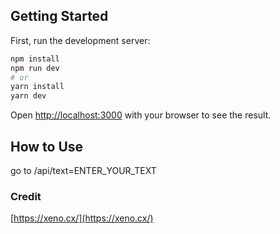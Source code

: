## Getting Started

First, run the development server:

```bash
npm install
npm run dev
# or
yarn install
yarn dev
```

Open [http://localhost:3000](http://localhost:3000) with your browser to see the result.

## How to Use

go to /api/text=ENTER_YOUR_TEXT

### Credit

[https://xeno.cx/](https://xeno.cx/)
